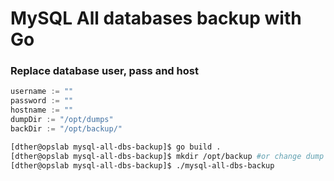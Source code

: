 # MySQL All databases backup with Go

### Replace database user, pass and host
```go
username := ""
password := ""
hostname := ""
dumpDir := "/opt/dumps"
backDir := "/opt/backup/"
```

```bash
[dther@opslab mysql-all-dbs-backup]$ go build .
[dther@opslab mysql-all-dbs-backup]$ mkdir /opt/backup #or change dump and backup dir in source 
[dther@opslab mysql-all-dbs-backup]$ ./mysql-all-dbs-backup
```
